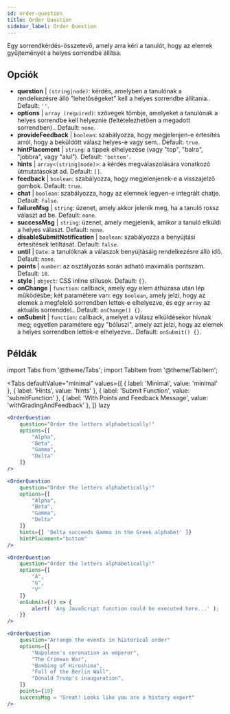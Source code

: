 ```yaml
---
id: order-question
title: Order Question
sidebar_label: Order Question
---
```


Egy sorrendkérdés-összetevő, amely arra kéri a tanulót, hogy az elemek gyűjteményét a helyes sorrendbe állítsa.

## Opciók

* __question__ | `(string|node)`: kérdés, amelyben a tanulónak a rendelkezésre álló "lehetőségeket" kell a helyes sorrendbe állítania.. Default: `''`.
* __options__ | `array (required)`: szövegek tömbje, amelyeket a tanulónak a helyes sorrendbe kell helyeznie (feltételezhetően a megadott sorrendben).. Default: `none`.
* __provideFeedback__ | `boolean`: szabályozza, hogy megjelenjen-e értesítés arról, hogy a beküldött válasz helyes-e vagy sem.. Default: `true`.
* __hintPlacement__ | `string`: a tippek elhelyezése (vagy "top", "balra", "jobbra", vagy "alul"). Default: `'bottom'`.
* __hints__ | `array<(string|node)>`: a kérdés megválaszolására vonatkozó útmutatásokat ad. Default: `[]`.
* __feedback__ | `boolean`: szabályozza, hogy megjelenjenek-e a visszajelző gombok. Default: `true`.
* __chat__ | `boolean`: szabályozza, hogy az elemnek legyen-e integrált chatje. Default: `false`.
* __failureMsg__ | `string`: üzenet, amely akkor jelenik meg, ha a tanuló rossz választ ad be. Default: `none`.
* __successMsg__ | `string`: üzenet, amely megjelenik, amikor a tanuló elküldi a helyes választ. Default: `none`.
* __disableSubmitNotification__ | `boolean`: szabályozza a benyújtási értesítések letiltását. Default: `false`.
* __until__ | `Date`: a tanulóknak a válaszok benyújtásáig rendelkezésre álló idő. Default: `none`.
* __points__ | `number`: az osztályozás során adható maximális pontszám. Default: `10`.
* __style__ | `object`: CSS inline stílusok. Default: `{}`.
* __onChange__ | `function`: callback, amely egy elem áthúzása után lép működésbe; két paramétere van: egy `boolean`, amely jelzi, hogy az elemek a megfelelő sorrendben lettek-e elhelyezve, és egy `array` az aktuális sorrenddel.. Default: `onChange() {}`.
* __onSubmit__ | `function`: callback, amelyet a válasz elküldésekor hívnak meg; egyetlen paramétere egy "bóluszi", amely azt jelzi, hogy az elemek a helyes sorrendben lettek-e elhelyezve.. Default: `onSubmit() {}`.


## Példák

import Tabs from '@theme/Tabs';
import TabItem from '@theme/TabItem';

<Tabs
    defaultValue="minimal"
    values={[
        { label: 'Minimal', value: 'minimal' },
        { label: 'Hints', value: 'hints' },
        { label: 'Submit Function', value: 'submitFunction' },
        { label: 'With Points and Feedback Message', value: 'withGradingAndFeedback' },
    ]}
    lazy
>

<TabItem value="minimal">

```jsx live
<OrderQuestion
    question="Order the letters alphabetically!"
    options={[
        "Alpha",
        "Beta",
        "Gamma",
        "Delta"
    ]}
/>
```
</TabItem>

<TabItem value="hints">

```jsx live
<OrderQuestion
    question="Order the letters alphabetically!"
    options={[
        "Alpha",
        "Beta",
        "Gamma",
        "Delta"
    ]}
    hints={[ 'Delta succeeds Gamma in the Greek alphabet' ]}
    hintPlacement="bottom"
/>
```
</TabItem>

<TabItem value="submitFunction">

```jsx live
<OrderQuestion
    question="Order the letters alphabetically!"
    options={[
        "A",
        "G",
        "V"
    ]}
    onSubmit={() => {
        alert( 'Any JavaScript function could be executed here...' );
    }}
/>
```
</TabItem>

<TabItem value="withGradingAndFeedback">

```jsx live
<OrderQuestion
    question="Arrange the events in historical order"
    options={[
        "Napoleon's coronation as emperor",
        "The Crimean War",
        "Bombing of Hiroshima",
        "Fall of the Berlin Wall",
        "Donald Trump's inauguration",
    ]}
    points={10}
    successMsg = "Great! Looks like you are a history expert"
/>
```
</TabItem>

</Tabs>
